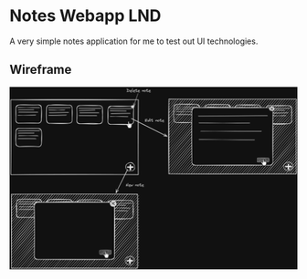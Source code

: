 # Notes Webapp LND

A very simple notes application for me to test out UI technologies.

## Wireframe

![Application wireframe](./docs/wireframe.png)
